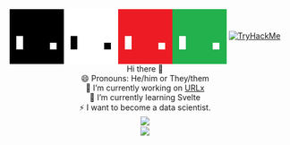 
<div align="center">
<img align="center" src="/g1gabyteDEV.png"><img align="center" src="/g1gabyteDEValt.png"><img align="center" src="/g1gabyteALT2.png"><img align="center" src="/g1gabyteDEValt3.png">
<a href="https://tryhackme.com/p/jamesmarke7"><img src="https://tryhackme-badges.s3.amazonaws.com/jamesmarke7.png" alt="TryHackMe"></a><br>
Hi there 👋<br>
😄 Pronouns: He/him or They/them<br>
🔭 I’m currently working on <a href="http://urlx.uk.ms/">URLx</a><br>
🌱 I’m currently learning Svelte<br>
⚡ I want to become a data scientist.
<br>
<img align="center" src="https://github-readme-stats.vercel.app/api/top-langs/?username=g1gabyteDEV&show_icons=true&bg_color=30,e96443,904e95&title_color=fff&text_color=fff&langs_count=8" />
<br>
<img align="center" src="https://github-readme-stats.vercel.app/api?username=g1gabyteDEV&show_icons=true&bg_color=30,e96443,904e95&title_color=fff&text_color=fff" />
</div>
